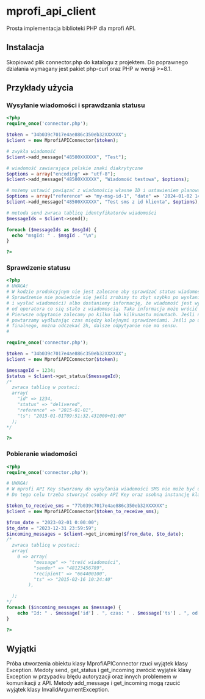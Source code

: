 # mprofi_api_client

Prosta implementacja biblioteki PHP dla mprofi API.

## Instalacja

Skopiować plik connector.php do katalogu z projektem.
Do poprawnego działania wymagany jest pakiet php-curl oraz PHP w wersji >=8.1.

## Przykłady użycia

### Wysyłanie wiadomości i sprawdzania statusu
```php
<?php
require_once('connector.php');

$token = "34b039c7017e4ae886c350eb32XXXXXX";
$client = new MprofiAPIConnector($token);

# zwykła wiadomość
$client->add_message("48500XXXXXX", "Test");

# wiadomość zawiarająca polskie znaki diakrytyczne
$options = array("encoding" => "utf-8");
$client->add_message("48500XXXXXX", "Wiadomość testowa", $options);

# możemy ustawić powiązać z wiadomością własne ID i ustawieniem planowanej daty wysyłki
$options = array("reference" => "my-msg-id-1", "date" => '2024-01-02 14:00:00');
$client->add_message("48500XXXXXX", "Test sms z id klienta", $options);

# metoda send zwraca tablicę identyfikatorów wiadomości
$messageIds = $client->send();

foreach ($messageIds as $msgId) {
  echo "msgId: " . $msgId . "\n";
}

?>
```

### Sprawdzenie statusu
```php
<?php
# UWAGA!
# W kodzie produkcyjnym nie jest zalecane aby sprawdzać status wiadomości zaraz po wysłaniu.
# Sprawdzenie nie powiedzie się jeśli zrobimy to zbyt szybko po wysłaniu (mprofi nie zdąży przetworzyć
# i wysłać wiadomości) albo dostaniemy informację, że wiadomość jest wysłana bo nie ma jeszcze informacji
# od operatora co się stało z wiadomoscią. Taka informacja może wrócić nawet 72h po wysłaniu.
# Pierwsze odpytanie zalecamy po kilku lub kilkunastu minutach. Jeśli nie uzyskamy finalnego statusu,
# powtarzamy wydłużając czas między kolejnymi sprawdzeniami. Jeśli po upływie 72h nadal brak statusu
# finalnego, można odczekać 2h, dalsze odpytyanie nie ma sensu.
#

require_once('connector.php');

$token = "34b039c7017e4ae886c350eb32XXXXXX";
$client = new MprofiAPIConnector($token);

$messageId = 1234;
$status = $client->get_status($messageId);
/*
  zwraca tablicę w postaci:
  array(
    "id" => 1234,
    "status" => "delivered",
    "reference" => "2015-01-01",
    "ts": "2015-01-01T09:51:32.431000+01:00"
  );
*/

?>
```

### Pobieranie wiadomości
```php
<?php
require_once('connector.php');

# UWAGA!
# W mprofi API Key stworzony do wysyłania wiadomości SMS nie może być użyty do odbierania wiadomości przychodzących.
# Do tego celu trzeba stworzyć osobny API Key oraz osobną instancję klasy MprofiAPIConnector

$token_to_receive_sms = "77b039c7017e4ae886c350eb32XXXXXX";
$client = new MprofiAPIConnector($token_to_receive_sms);

$from_date = "2023-02-01 0:00:00";
$to_date = "2023-12-31 23:59:59";
$incoming_messages = $client->get_incoming($from_date, $to_date);
/*
  zwraca tablicę w postaci:
  array(
    0 => array(
          "message" => "treść wiadomości",
          "sender" => "48123456789",
          "recipient" => "664400100",
          "ts" => "2015-02-16 10:24:40"
        ),

  );
*/
foreach ($incoming_messages as $message) {
    echo "Id: " . $message['id'] . ", czas: " . $message['ts'] . ", od: " . $message['sender'] . ", do: " . $message['recipient'] . ", treść: " . $message['message'] . "\n";
}

?>
```

## Wyjątki

Próba utworzenia obiektu klasy MprofiAPIConnector rzuci wyjątek klasy Exception. Medoty send, get_status i get_incoming zwrócić wyjątek klasy Exception
w przypadku błędu autoryzacji oraz innych problemem w komunikacji z API.
Metody add_message i get_incoming mogą rzucić wyjątek klasy InvalidArgumentException.
